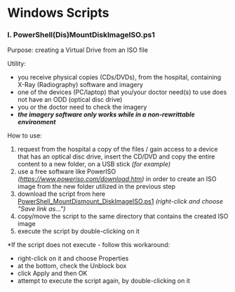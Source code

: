 # Windows Scripts

### I. PowerShell(Dis)MountDiskImageISO.ps1

Purpose: creating a Virtual Drive from an ISO file

Utility: 
- you receive physical copies (CDs/DVDs), from the hospital, containing X-Ray (Radiography) software and imagery
- one of the devices (PC/laptop) that you/your doctor need(s) to use does not have an ODD (optical disc drive)
- you or the doctor need to check the imagery
- ***the imagery software only works while in a non-rewrittable environment***

How to use:
1. request from the hospital a copy of the files / gain access to a device that has an optical disc drive, insert the CD/DVD and copy the entire content to a new folder, on a USB stick *(for example)*
2. use a free software like PowerISO *(https://www.poweriso.com/download.htm)* in order to create an ISO image from the new folder utilized in the previous step
3. download the script from here [PowerShell_MountDismount_DiskImageISO.ps1](https://raw.githubusercontent.com/RomulusMirauta/Windows-Scripts/main/PowerShell_MountDismount_DiskImageISO.ps1) *(right-click and choose "Save link as...")*
4. copy/move the script to the same directory that contains the created ISO image
5. execute the script by double-clicking on it

*If the script does not execute - follow this workaround:
- right-click on it and choose Properties
- at the bottom, check the Unblock box
- click Apply and then OK
- attempt to execute the script again, by double-clicking on it
